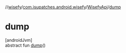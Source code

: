 //[wisefy](../../../index.md)/[com.isupatches.android.wisefy](../index.md)/[WisefyApi](index.md)/[dump](dump.md)

# dump

[androidJvm]\
abstract fun [dump](dump.md)()
